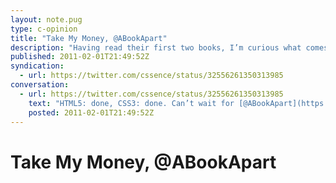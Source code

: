 ```yaml
---
layout: note.pug
type: c-opinion
title: "Take My Money, @ABookApart"
description: "Having read their first two books, I’m curious what comes next."
published: 2011-02-01T21:49:52Z
syndication:
  - url: https://twitter.com/cssence/status/32556261350313985
conversation:
  - url: https://twitter.com/cssence/status/32556261350313985
    text: "HTML5: done, CSS3: done. Can’t wait for [@ABookApart](https://twitter.com/abookapart)’s book #3"
    posted: 2011-02-01T21:49:52Z
---
```


# Take My Money, @ABookApart
